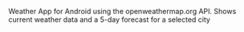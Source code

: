 Weather App for Android using the openweathermap.org API.
Shows current weather data and a 5-day forecast for a selected city
